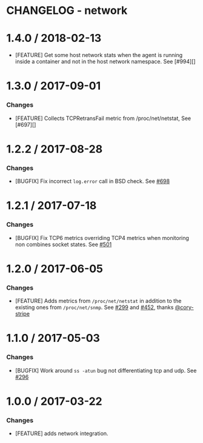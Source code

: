 # CHANGELOG - network

1.4.0 / 2018-02-13
==================

* [FEATURE] Get some host network stats when the agent is running inside a container and not in the host network namespace. See [#994][]


1.3.0 / 2017-09-01
==================

### Changes

* [FEATURE] Collects TCPRetransFail metric from /proc/net/netstat, See [#697][]

1.2.2 / 2017-08-28
==================

### Changes

* [BUGFIX] Fix incorrect `log.error` call in BSD check. See [#698][]

1.2.1 / 2017-07-18
==================

### Changes

* [BUGFIX] Fix TCP6 metrics overriding TCP4 metrics when monitoring non combines socket states. See [#501][]

1.2.0 / 2017-06-05
==================

### Changes

* [FEATURE] Adds metrics from `/proc/net/netstat` in addition to the existing ones from `/proc/net/snmp`. See [#299][] and [#452][], thanks [@cory-stripe][]

1.1.0 / 2017-05-03
==================

### Changes

* [BUGFIX] Work around `ss -atun` bug not differentiating tcp and udp. See [#296][]

1.0.0 / 2017-03-22
==================

### Changes

* [FEATURE] adds network integration.

<!--- The following link definition list is generated by PimpMyChangelog --->
[#296]: https://github.com/DataDog/integrations-core/issues/296
[#299]: https://github.com/DataDog/integrations-core/issues/299
[#452]: https://github.com/DataDog/integrations-core/issues/452
[#501]: https://github.com/DataDog/integrations-core/issues/501
[#698]: https://github.com/DataDog/integrations-core/issues/698
[@cory-stripe]: https://github.com/cory-stripe

